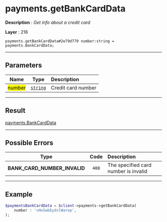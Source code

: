 # payments.getBankCardData

**Description** : *Get info about a credit card*

**Layer** : 216

```tl
payments.getBankCardData#2e79d779 number:string = payments.BankCardData;
```

---

## Parameters

| Name | Type | Description |
| :---: | :---: | :--- |
| <mark>number</mark> | [`string`](type/string) | Credit card number |

---

## Result

[payments.BankCardData](type/payments.BankCardData)

---

## Possible Errors

| Type | Code | Description |
| :---: | :---: | :--- |
| **BANK_CARD_NUMBER_INVALID** | `400` | The specified card number is invalid |

---

## Example

```php
$paymentsBankCardData = $client->payments->getBankCardData(
	number : 'vHoSwbEydslWarep',
);
```